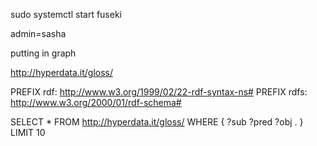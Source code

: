  sudo systemctl start fuseki

 admin=sasha



putting in graph

<http://hyperdata.it/gloss/>



PREFIX rdf: <http://www.w3.org/1999/02/22-rdf-syntax-ns#>
PREFIX rdfs: <http://www.w3.org/2000/01/rdf-schema#>

SELECT * FROM <http://hyperdata.it/gloss/> WHERE {
  ?sub ?pred ?obj .
} LIMIT 10